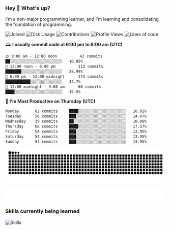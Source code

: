 ### Hey :wave: What's up?

I'm a non-major programming learner, and I'm learning and consolidating the foundation of programming.

<!--START_SECTION:waka-->
![Joined](http://img.shields.io/badge/Joined-7%20years%20ago-6D67E4?style=flat&labelColor=453C67)
![Disk Usage](http://img.shields.io/badge/Github%27s%20Storage-602.9%20MB-FD841F?style=flat&labelColor=E14D2A)
![Contributions](http://img.shields.io/badge/Contributions%20in%202023-550-7DCE13?style=flat&labelColor=2B7A0B)
![Profile Views](http://img.shields.io/badge/Profile%20Views-7-3AB4F2?style=flat&labelColor=0078AA)
![Lines of code](https://img.shields.io/badge/Lines%20of%20code-2%20Million%20Lines%20of%20code-FF8B8B?style=flat&labelColor=EB4747)

🕰️ **I usually commit code at 6:00 pm to 9:00 am (UTC)** 

```text
🌞 9:00 am - 12:00 noon          42 commits     ██░░░░░░░░░░░░░░░░░░░░░░░   10.85% 
🌆 12:00 noon - 6:00 pm          112 commits    ███████░░░░░░░░░░░░░░░░░░   28.94% 
🌃 6:00 pm - 12:00 midnight      173 commits    ███████████░░░░░░░░░░░░░░   44.7% 
🌙 12:00 midnight - 9:00 am      60 commits     ████░░░░░░░░░░░░░░░░░░░░░   15.5%
```
📅 **I'm Most Productive on Thursday (UTC)** 

```text
Monday       62 commits     ████░░░░░░░░░░░░░░░░░░░░░   16.02% 
Tuesday      56 commits     ███░░░░░░░░░░░░░░░░░░░░░░   14.47% 
Wednesday    39 commits     ██░░░░░░░░░░░░░░░░░░░░░░░   10.08% 
Thursday     68 commits     ████░░░░░░░░░░░░░░░░░░░░░   17.57% 
Friday       54 commits     ███░░░░░░░░░░░░░░░░░░░░░░   13.95% 
Saturday     54 commits     ███░░░░░░░░░░░░░░░░░░░░░░   13.95% 
Sunday       54 commits     ███░░░░░░░░░░░░░░░░░░░░░░   13.95%
```

<!--END_SECTION:waka-->

![Snake animation](https://raw.githubusercontent.com/dirname/dirname/output/snake.svg)

![metrics](github-metrics.svg)

### Skills currently being learned

![Skills](https://skillicons.dev/icons?i=linux,rust,go,solidity,typescript,bash,git,postgres,mysql,redis,mongo,docker,kubernetes,grafana,prometheus)
